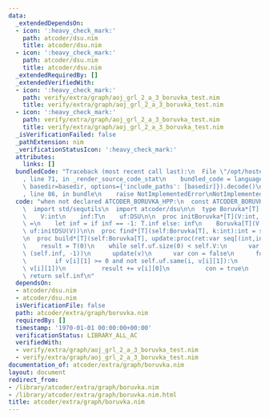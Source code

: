 ```yaml
---
data:
  _extendedDependsOn:
  - icon: ':heavy_check_mark:'
    path: atcoder/dsu.nim
    title: atcoder/dsu.nim
  - icon: ':heavy_check_mark:'
    path: atcoder/dsu.nim
    title: atcoder/dsu.nim
  _extendedRequiredBy: []
  _extendedVerifiedWith:
  - icon: ':heavy_check_mark:'
    path: verify/extra/graph/aoj_grl_2_a_3_boruvka_test.nim
    title: verify/extra/graph/aoj_grl_2_a_3_boruvka_test.nim
  - icon: ':heavy_check_mark:'
    path: verify/extra/graph/aoj_grl_2_a_3_boruvka_test.nim
    title: verify/extra/graph/aoj_grl_2_a_3_boruvka_test.nim
  _isVerificationFailed: false
  _pathExtension: nim
  _verificationStatusIcon: ':heavy_check_mark:'
  attributes:
    links: []
  bundledCode: "Traceback (most recent call last):\n  File \"/opt/hostedtoolcache/Python/3.9.6/x64/lib/python3.9/site-packages/onlinejudge_verify/documentation/build.py\"\
    , line 71, in _render_source_code_stat\n    bundled_code = language.bundle(stat.path,\
    \ basedir=basedir, options={'include_paths': [basedir]}).decode()\n  File \"/opt/hostedtoolcache/Python/3.9.6/x64/lib/python3.9/site-packages/onlinejudge_verify/languages/nim.py\"\
    , line 86, in bundle\n    raise NotImplementedError\nNotImplementedError\n"
  code: "when not declared ATCODER_BORUVKA_HPP:\n  const ATCODER_BORUVKA_HPP* = 1\n\
    \  import std/sequtils\n  import atcoder/dsu\n\n  type Boruvka*[T] = object\n\
    \    V:int\n    inf:T\n    uf:DSU\n\n  proc initBoruvka*[T](V:int, inf = -1):Boruvka[T]\
    \ =\n    let inf = if inf == -1: T.inf else: inf\n    Boruvka[T](V:V, inf:inf,\
    \ uf:initDSU(V))\n\n  proc find*[T](self:Boruvka[T], k:int):int = self.uf.leader(k)\n\
    \n  proc build*[T](self:Boruvka[T], update:proc(ret:var seq[(int,int)])):T =\n\
    \    result = T(0)\n    while self.uf.size(0) < self.V:\n      var v = newSeqWith(self.V,\
    \ (self.inf, -1))\n      update(v)\n      var con = false\n      for i in 0..<self.V:\n\
    \        if v[i][1] >= 0 and not self.uf.same(i, v[i][1]):\n          self.uf.merge(i,\
    \ v[i][1])\n          result += v[i][0]\n          con = true\n      if not con:\
    \ return self.inf\n"
  dependsOn:
  - atcoder/dsu.nim
  - atcoder/dsu.nim
  isVerificationFile: false
  path: atcoder/extra/graph/boruvka.nim
  requiredBy: []
  timestamp: '1970-01-01 00:00:00+00:00'
  verificationStatus: LIBRARY_ALL_AC
  verifiedWith:
  - verify/extra/graph/aoj_grl_2_a_3_boruvka_test.nim
  - verify/extra/graph/aoj_grl_2_a_3_boruvka_test.nim
documentation_of: atcoder/extra/graph/boruvka.nim
layout: document
redirect_from:
- /library/atcoder/extra/graph/boruvka.nim
- /library/atcoder/extra/graph/boruvka.nim.html
title: atcoder/extra/graph/boruvka.nim
---
```

